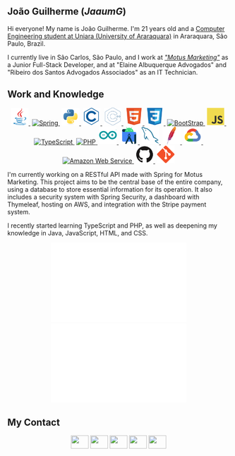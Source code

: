  ## João Guilherme (*JaaumG*)
   Hi everyone! My name is João Guilherme. I'm 21 years old and a <a href="https://www.uniara.com.br/cursos/presencial/graduacao/engenharia-de-computacao/">Computer Engineering student at Uniara (University of Araraquara)<a/> in Araraquara, São Paulo, Brazil.

 I currently live in São Carlos, São Paulo, and I work at <a href="https://www.motusmarketing.com.br">*"Motus Marketing"*</a> as a Junior Full-Stack Developer, and at "Elaine Albuquerque Advogados" and "Ribeiro dos Santos Advogados Associados" as an IT Technician.
 ## Work and Knowledge
<div align="center">
  <a href="https://github.com/JaaumG?tab=repositories&q=&type=&language=java&sort="><img src="https://github.com/devicons/devicon/blob/master/icons/java/java-original.svg" title="Java" alt="Java" width="40" height="40"/>&nbsp;</a>
  <a href="https://github.com/JaaumG?tab=repositories&q=&type=&language=java&sort="><img src="https://cdn.jsdelivr.net/gh/devicons/devicon/icons/spring/spring-original.svg" title="Spring" alt="Spring" width="40" height="40"/>&nbsp;</a>
  <a href="https://github.com/JaaumG?tab=repositories&q=&type=&language=python&sort="><img src="https://github.com/devicons/devicon/blob/master/icons/python/python-original.svg" title="Python" alt="Python" width="40" height="40"/>&nbsp;</a>
  <a href="https://github.com/JaaumG?tab=repositories&q=&type=&language=c&sort="><img src="https://github.com/devicons/devicon/blob/master/icons/c/c-line.svg" title="C" alt="C" width="40" height="40"/>&nbsp;</a>
   <a href="https://github.com/JaaumG"><img src="https://github.com/devicons/devicon/blob/master/icons/cplusplus/cplusplus-line.svg" title="C++"  alt="C++" width="40" height="40"/>&nbsp;</a>
  <a href="https://github.com/JaaumG?tab=repositories&q=&type=&language=html&sort="><img src="https://github.com/devicons/devicon/blob/master/icons/html5/html5-original.svg" title="HTML"  alt="HTML" width="40" height="40"/>&nbsp;</a>
  <a href="https://github.com/JaaumG"><img src="https://github.com/devicons/devicon/blob/master/icons/css3/css3-original.svg" title="CSS"  alt="CSS" width="40" height="40"/>&nbsp;</a>
  <a href="https://github.com/JaaumG"><img src="https://cdn.jsdelivr.net/gh/devicons/devicon/icons/bootstrap/bootstrap-original.svg" title="BootStrap"  alt="BootStrap" width="40" height="40"/>&nbsp;</a>
  <a href="https://github.com/JaaumG"><img src="https://github.com/devicons/devicon/blob/master/icons/javascript/javascript-original.svg" title="JavaScript"  alt="JavaScript" width="40" height="40"/>&nbsp;</a>
  <a href="https://github.com/JaaumG"><img src="https://cdn.jsdelivr.net/gh/devicons/devicon/icons/typescript/typescript-original.svg" title="TypeScript"  alt="TypeScript" width="40" height="40"/>&nbsp;</a>
  <a href="https://github.com/JaaumG"><img src="https://cdn.jsdelivr.net/gh/devicons/devicon/icons/php/php-original.svg" title="PHP"  alt="PHP" width="40" height="40"/>&nbsp;</a>
  <a href="https://github.com/JaaumG"><img src="https://github.com/devicons/devicon/blob/master/icons/arduino/arduino-original.svg" title="Arduino" alt="Arduino" width="40" height="40"/>&nbsp;</a>
  <a href="https://github.com/JaaumG"><img src="https://github.com/devicons/devicon/blob/master/icons/androidstudio/androidstudio-original.svg" title="Android Studio" alt="Android Studio" width="40" height="40"/>&nbsp;</a>
  <a href="https://github.com/JaaumG"><img src="https://github.com/devicons/devicon/blob/master/icons/mysql/mysql-original.svg" title="MySQL"  alt="MySQL" width="40" height="40"/>&nbsp;</a>
  <a href="https://github.com/JaaumG"><img src="https://github.com/devicons/devicon/blob/master/icons/apache/apache-original.svg" title="Apache"  alt="Apache" width="40" height="40"/>&nbsp;</a>
  <a href="https://github.com/JaaumG"><img src="https://github.com/devicons/devicon/blob/master/icons/googlecloud/googlecloud-original.svg" title="Google Cloud"  alt="Google Cloud" width="40" height="40"/>&nbsp;</a>
 <a href="https://github.com/JaaumG"><img src="https://cdn.jsdelivr.net/gh/devicons/devicon/icons/amazonwebservices/amazonwebservices-original.svg" title="Amazon Web Service"  alt="Amazon Web Service" width="40" height="40"/>&nbsp;</a>
  <a href="https://github.com/JaaumG"><img src="https://github.com/devicons/devicon/blob/master/icons/github/github-original.svg" title="GitHub"  alt="GitHub" width="40" height="40"/>&nbsp;</a>
  <a href="https://github.com/JaaumG"><img src="https://github.com/devicons/devicon/blob/master/icons/git/git-original.svg" title="Git" **alt="Git" width="40" height="40"/></a>
</div>
 
I'm currently working on a RESTful API made with Spring for Motus Marketing. This project aims to be the central base of the entire company, using a database to store essential information for its operation. It also includes a security system with Spring Security, a dashboard with Thymeleaf, hosting on AWS, and integration with the Stripe payment system.
 
I recently started learning TypeScript and PHP, as well as deepening my knowledge in Java, JavaScript, HTML, and CSS.

<div align="center">
 <a href="https://github.com/JaaumG">
   <img height="180em" src="https://raw.githubusercontent.com/JaaumG/github-stats/master/generated/overview.svg#gh-dark-mode-only"/>
   <img height="180em" src="https://raw.githubusercontent.com/JaaumG/github-stats/master/generated/languages.svg#gh-dark-mode-only"/>
 </a>
</div>

## My Contact
<p align="center">
<a href="https://twitter.com/JaaumGui" target="blank"><img align="center" src="https://cdn.jsdelivr.net/npm/simple-icons@3.0.1/icons/twitter.svg" alt="" height="30" width="40" /></a>
<a href="https://www.linkedin.com/in/joão-guilherme-368456247/" target="blank"><img align="center" src="https://cdn.jsdelivr.net/npm/simple-icons@3.0.1/icons/linkedin.svg" alt="" height="30" width="40" /></a>
<a href="https://www.instagram.com/joaogaprado/" target="blank"><img align="center" src="https://cdn.jsdelivr.net/npm/simple-icons@3.0.1/icons/instagram.svg" alt="" height="30" width="40" /></a>
<a href="https://discordapp.com/users/295352470702653453" target="blank"><img align="center" src="https://cdn.jsdelivr.net/npm/simple-icons@3.0.1/icons/discord.svg" alt="" height="30" width="40" /></a>
<a href="mailto:mail@joaoguilherme.dev" target="blank"><img align="center" src="https://cdn.jsdelivr.net/npm/simple-icons@3.13.0/icons/mail-dot-ru.svg" alt="" height="30" width="40" /></a>
</p>
